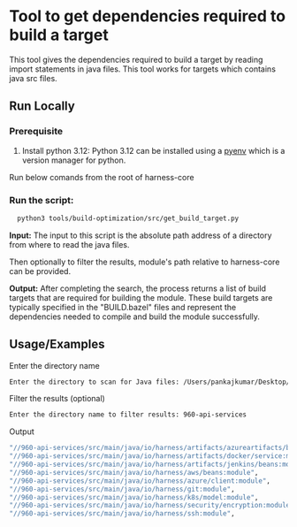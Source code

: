
# Tool to get dependencies required to build a target

This tool gives the dependencies required to build a target by reading import statements in java files. This tool works for targets which contains java src files.




## Run Locally
### Prerequisite

1. Install python 3.12: Python 3.12 can be installed using a [pyenv](https://github.com/pyenv/pyenv) which is a version manager for python.

Run below comands from the root of harness-core

### Run the script:

```bash
  python3 tools/build-optimization/src/get_build_target.py
```

**Input:** The input to this script is the absolute path address of a directory from where to read the java files.

Then optionally to filter the results, module's path relative to harness-core can be provided.

**Output:** After completing the search, the process returns a list of build targets that are required for building the module. These build targets are typically specified in the "BUILD.bazel" files and represent the dependencies needed to compile and build the module successfully.


## Usage/Examples

Enter the directory name
```bash
Enter the directory to scan for Java files: /Users/pankajkumar/Desktop/harness-core/950-delegate-tasks-beans/src/main/java
```

Filter the results (optional)
```bash
Enter the directory name to filter results: 960-api-services
```
Output
```bash
"//960-api-services/src/main/java/io/harness/artifacts/azureartifacts/beans:module",
"//960-api-services/src/main/java/io/harness/artifacts/docker/service:module",
"//960-api-services/src/main/java/io/harness/artifacts/jenkins/beans:module",
"//960-api-services/src/main/java/io/harness/aws/beans:module",
"//960-api-services/src/main/java/io/harness/azure/client:module",
"//960-api-services/src/main/java/io/harness/git:module",
"//960-api-services/src/main/java/io/harness/k8s/model:module",
"//960-api-services/src/main/java/io/harness/security/encryption:module",
"//960-api-services/src/main/java/io/harness/ssh:module",
```